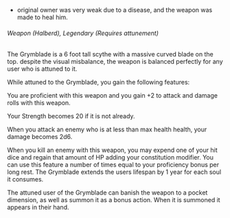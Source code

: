 - original owner was very weak due to a disease, and the weapon was made to heal him.

###### Weapon (Halberd), Legendary (Requires attunement)

The Grymblade is a 6 foot tall scythe with a massive curved blade on the top. despite the visual misbalance, the weapon is balanced perfectly for any user who is attuned to it. 

While attuned to the Grymblade, you gain the following features:

You are proficient with this weapon and you gain +2 to attack and damage rolls with this weapon.

Your Strength becomes 20 if it is not already.

When you attack an enemy who is at less than max health health, your damage becomes 2d6.

When you kill an enemy with this weapon, you may expend one of your hit dice and regain that amount of HP adding your constitution modifier. You can use this feature a number of times equal to your proficiency bonus per long rest. The Grymblade extends the users lifespan by 1 year for each soul it consumes.

The attuned user of the Grymblade can banish the weapon to a pocket dimension, as well as summon it as a bonus action. When it is summoned it appears in their hand.